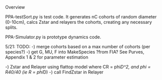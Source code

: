 Overview

PPA-testSort.py is test code. It generates nC cohorts of random diameter (0-10cm), calcs Zstar and relayers the cohorts, creating any necessary splits.

PPA-Simulator.py is prototype dynamics code.

5/21:
TODO: 
-) merge cohorts based on a max number of cohorts (per species?)
-) get G, MU, F into MakeSpecies
	?from FIA? See Purves, Appendix 1 & 2 for parameter estimation

-) Zstar and Relayer using flattop model where CR = phi*D^2, and phi = R40/40 (ie R = phi*D)
-) call FindZstar in Relayer